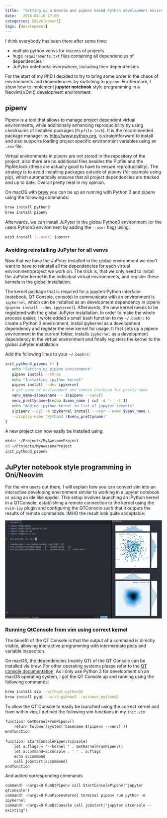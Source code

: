 ```yaml
---
title:  "Setting up a Neovim and pipenv based Python development environment"
date:   2018-04-10 17:00
categories: [development]
tags: [development]
---
```

I think everybody has been there after some time:

 * multiple python venvs for dozens of projects
 * huge `requirements.txt` files containing all dependencies of dependencies
 * JuPyter notebooks everywhere, including their dependencies

For the start of my PhD I decided to try to bring some order in the chaos of environments and dependencies by switching to `pipenv`. Furthermore, I show how to implement __jupyter notebook__ style programming in a Neovim()/Oni() development environment. 

## pipenv

Pipenv is a tool that allows to manage project dependent virtual environments, while additionally enhancing reproducibility by using checksums of installed packages (`Pipfile.lock`).
It is the recommended package manager by http://www.python.org, is straightforward to install and also supports loading project specific environment variables using an `.env` file.

Virtual environments in pipenv are not stored in the repository of the project, also there are no additional files besides the Pipfile and the Pipfile.lock (these are actually good to have to ensure reproducibility).
The strategy is to avoid installing packages outside of pipenv (for example using pip), which automatically ensures that all project dependencies are tracked and up to date. Overall pretty neat in my opinion.

On macOS with [brew](https://brew.sh/) you can be up an running with Python 3 and pipenv using the following commands:

```bash
brew install python3
brew install pipenv
```

Afterwards, we can install JuPyter in the global Python3 environment (or the users Python3 environment by adding the `--user` flag) using:

```bash
pip3 install [--user] jupyter
```

### Avoiding reinstalling JuPyter for all venvs

Now that we have the JuPyter installed in the global environment we don't want to have to reinstall all the dependencies for each virtual environment/project we work on.
The trick is, that we only need to install the JuPyter kernel in the individual virtual environments, and register these kernels in the global installation.

The kernel package that is required for a jupyter/IPython interface (notebook, QT Console, console) to communicate with an environment is `ipykernel`, which can be installed as an development dependency in pipenv (`pipenv install --dev ipykernel`).
Afterwards, the new kernel needs to be registered with the global JuPyter installation.
In order to make the whole process easier, I wrote added a small bash function to my `~/.bashrc` to create a Python 3 environment, install ipykernel as a development dependency and register the new kernel for usage.
It first sets up a pipenv environment in the current folder, installs `ipykernel` as a development dependency in the virtual environment and finally registers the kernel to the global JuPyter installation.

Add the following lines to your `~/.bashrc`:
```bash
init_python3_pipenv () {
   echo "Setting up pipenv environment"
   pipenv install --three
   echo "Installing ipython kernel"
   pipenv install --dev ipykernel
   # get name of environment and remove checksum for pretty name
   venv_name=$(basename -- $(pipenv --venv))
   venv_prettyname=$(echo $venv_name | cut -d '-' -f 1)
   echo "Adding ipython kernel to list of jupyter kernels"
   $(pipenv --py) -m ipykernel install --user --name $venv_name \
   --display-name "Python3 ($venv_prettyname)"
}
```

A new project can now easily be installed using:

```bash
mkdir ~/Projects/MyAwesomeProject
cd ~/Projects/MyAwesomeProject
init_python3_pipenv
```

## JuPyter notebook style programming in Oni/Neovim

For the vim users out there, I will explain how you can convert vim into an interactive developing environment similar to working in a jupyter notebook or using an ide like spyder.
This setup involves launching an IPython kernel in a QTConsole, establishing a remote connection to the kernel using the `nvim-ipy` plugin and configuring the QTConsole such that it outputs the results of remote commands.
IMHO the result look quite acceptable:

![Screenshot of working environment](/assets/2018-04-10_Oni-and-QtConsole.png)

### Running QtConsole from vim using correct kernel
The benefit of the QT Console is that the output of a command is directly visible, allowing interactive programming with intermediate plots and variable inspection.

On macOS, the dependencies (mainly QT) of the QT Console can be installed via brew.
For other operating systems please refer to the [QT console documentation](https://qtconsole.readthedocs.io/en/stable/index.html).
As I only use Python 3 for development on an macOS operating system, I got the QT Console up and running using the following commands:

```bash
brew install sip --without-python@2
brew install pyqt --with-python3 --without-python@2

```


To allow the QT Console to easily be launched using the correct kernel and from within vim, I defined the following vim functions in my `init.vim`

```vimscript
function! GetKernelFromPipenv()
    return tolower(system('basename $(pipenv --venv)'))
endfunction

function! StartConsolePipenv(console)
    let a:flags = '--kernel ' . GetKernelFromPipenv()
    let a:command=a:console . ' ' . a:flags
    echo a:command
    call jobstart(a:command)
endfunction
```

And added corresponding commands

```vimscript
command! -nargs=0 RunQtPipenv call StartConsolePipenv('jupyter qtconsole')
command! -nargs=0 RunPipenvKernel terminal pipenv run python -m ipykernel
command! -nargs=0 RunQtConsole call jobstart("jupyter qtconsole --existing")
```


